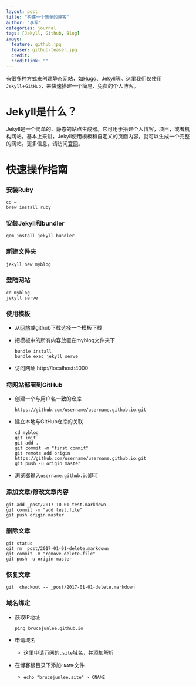 ```yaml
---
layout: post
title: "构建一个简单的博客"
author: "李军"
categories: journal
tags: [Jekyll, Github, Blog]
image:
  feature: github.jpg
  teaser: github-teaser.jpg
  credit:
  creditlink: ""
---
```


有很多种方式来创建静态网站，如[Hugo](https://gohugo.io)、Jekyll等。这里我们仅使用`Jekyll`+`GitHub`，来快速搭建一个简易、免费的个人博客。

# Jekyll是什么？

Jekyll是一个简单的、静态的站点生成器。它可用于搭建个人博客，项目，或者机构网站。基本上来讲，Jekyll使用模板和自定义的页面内容，就可以生成一个完整的网站。更多信息，请访问[官网](https://jekyllrb.com/docs/home/)。

# 快速操作指南

### 安装Ruby

```shell
cd ~
brew install ruby
```

### 安装Jekyll和bundler

```shell
gem install jekyll bundler
```

### 新建文件夹

```shell
jekyll new myblog
```

### 登陆网站

```shell
cd myblog
jekyll serve
```

### 使用模板

* 从[网站](http://jekyllthemes.org)或github下载选择一个模板下载

* 把模板中的所有内容放置在myblog文件夹下

  ```shell
  bundle install
  bundle exec jekyll serve
  ```

* 访问网址 http://localhost:4000

### 将网站部署到GitHub

* 创建一个与用户名一致的仓库

  ```nothing
  https://github.com/username/username.github.io.git
  ```

* 建立本地与GitHub仓库的关联

  ```shell
  cd myblog
  git init
  git add .
  git commit -m "first commit"
  git remote add origin https://github.com/username/username.github.io.git
  git push -u origin master
  ```

* 浏览器输入`username.github.io`即可

### 添加文章/修改文章内容

```shell
git add _post/2017-10-01-test.markdown
git commit -m "add test.file"
git push origin master
```

### 删除文章

```shell
git status
git rm _post/2017-01-01-delete.markdown
git commit -m "remove delete.file"
git push -u origin master
```

### 恢复文章

```shell
git  checkout -- _post/2017-01-01-delete.markdown
```

### 域名绑定

* 获取IP地址

  ```shell
  ping brucejunlee.github.io
  ```

* 申请域名

  * 这里申请万网的`.site`域名，并添加解析

* 在博客根目录下添加`CNAME`文件

  * ```nothing
    echo "brucejunlee.site" > CNAME
    ```

